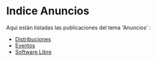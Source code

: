 # Indice Anuncios

Aquí están listadas las publicaciones del tema 'Anuncios' :

* [Distribuciones](Distribuciones/Indice.md) 
* [Eventos](Eventos/Indice.md)
* [Software Libre](Software-Libre/Indice.md) 

